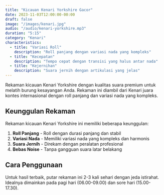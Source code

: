 ```yaml
---
title: "Kicauan Kenari Yorkshire Gacor"
date: 2023-11-03T12:00:00-00:00
draft: false
image: "/images/kenari.jpg"
audio: "/audio/kenari-yorkshire.mp3"
duration: "5:15"
category: "Kenari"
characteristics:
  - title: "Variasi Roll"
    description: "Roll panjang dengan variasi nada yang kompleks"
  - title: "Kecepatan"
    description: "Tempo cepat dengan transisi yang halus antar nada"
  - title: "Kejernihan"
    description: "Suara jernih dengan artikulasi yang jelas"
---
```


Rekaman kicauan Kenari Yorkshire dengan kualitas suara premium untuk melatih burung kesayangan Anda. Rekaman ini diambil dari Kenari juara kontes internasional dengan roll panjang dan variasi nada yang kompleks.

## Keunggulan Rekaman

Rekaman kicauan Kenari Yorkshire ini memiliki beberapa keunggulan:

1. **Roll Panjang** - Roll dengan durasi panjang dan stabil
2. **Variasi Nada** - Memiliki variasi nada yang kompleks dan harmonis
3. **Suara Jernih** - Direkam dengan peralatan profesional
4. **Bebas Noise** - Tanpa gangguan suara latar belakang

## Cara Penggunaan

Untuk hasil terbaik, putar rekaman ini 2-3 kali sehari dengan jeda istirahat. Idealnya dimainkan pada pagi hari (06.00-09.00) dan sore hari (15.00-17.30).
